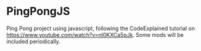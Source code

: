 # PingPongJS

Ping Pong project using javascript, following the CodeExplained tutorial on https://www.youtube.com/watch?v=nl0KXCa5pJk.
Some mods will be included periodically.
